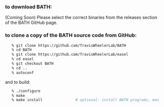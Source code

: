 ### to download BATH:
(Coming Soon) Please select the correct binaries from the releases section of the BATH GitHub page.

### to clone a copy of the BATH source code from GitHub:

```bash
   % git clone https://github.com/TravisWheelerLab/BATH
   % cd BATH
   % git clone https://github.com/TravisWheelerLab/easel
   % cd easel
   % git checkout BATH
   % cd ..
   % autoconf
```

and to build:

```bash
   % ./configure
   % make
   % make install               # optional: install BATH programs, man pages
```
